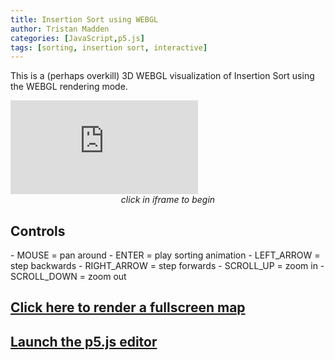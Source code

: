 ```yaml
---
title: Insertion Sort using WEBGL
author: Tristan Madden
categories: [JavaScript,p5.js]
tags: [sorting, insertion sort, interactive]
---
```

This is a (perhaps overkill) 3D WEBGL visualization of Insertion Sort using the WEBGL rendering mode.

<div class="box">
    <div class="content">
        <iframe frameborder="0" src="https://editor.p5js.org/Berkanan/full/ND4PVEivz">
        </iframe>
    </div>
</div>
<center><em>click in iframe to begin</em></center>
<h2>Controls</h2>
- MOUSE = pan around
- ENTER = play sorting animation
- LEFT_ARROW = step backwards
- RIGHT_ARROW = step forwards
- SCROLL_UP = zoom in
- SCROLL_DOWN = zoom out
<h2><a href="https://editor.p5js.org/Berkanan/full/ND4PVEivz" target="_blank">Click here to render a fullscreen map</a>
</h2>
<h2><a href="https://editor.p5js.org/Berkanan/sketches/ND4PVEivz" target="_blank">Launch the p5.js editor</a></h2>
